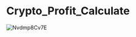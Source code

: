 # Crypto_Profit_Calculate
 
![Nvdmp8Cv7E](https://user-images.githubusercontent.com/45186916/158003117-7c1e0462-cd2d-4b8b-995c-9f5eb94e5058.png)
